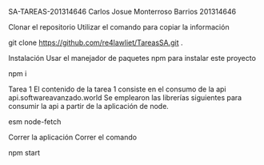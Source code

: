 SA-TAREAS-201314646
Carlos Josue Monterroso Barrios
201314646

Clonar el repositorio
Utilizar el comando para copiar la información

git clone https://github.com/re4lawliet/TareasSA.git .

Instalación
Usar el manejador de paquetes npm para instalar este proyecto

npm i

Tarea 1
El contenido de la tarea 1 consiste en el consumo de la api api.softwareavanzado.world
Se emplearon las librerías siguientes para consumir la api a partir de la aplicación de node.

esm
node-fetch

Correr la aplicación
Correr el comando

npm start
